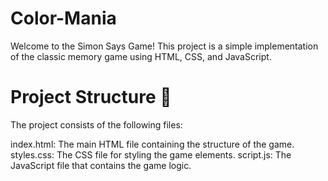 # Color-Mania
Welcome to the Simon Says Game! This project is a simple implementation of the classic memory game using HTML, CSS, and JavaScript.

# Project Structure 🚀
The project consists of the following files:

index.html: The main HTML file containing the structure of the game.
styles.css: The CSS file for styling the game elements.
script.js: The JavaScript file that contains the game logic.
